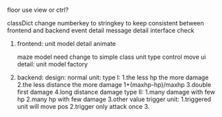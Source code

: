 floor use view or ctrl?


classDict change numberkey to stringkey to keep consistent between frontend and backend
event detail
message detail
interface check

1. frontend:
	unit model detail
	animate

	maze model need change to simple class
	unit type control move ui detail:
		unit model factory

2. backend:
	design:
		normal unit:
		type I:
			1.the less hp the more damage
			2.the less distance the more damage
				1+(maxhp-hp)/maxhp
			3.double first damage
			4.long distance damage
		type II:
			1.many damage with few hp
			2.many hp with few damage
			3.other value
		trigger unit:
			1.triggered unit will move pos
			2.trigger only attack once
			3.




